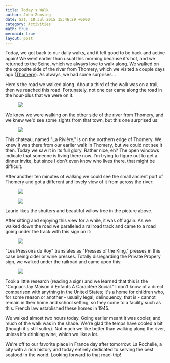 ```yaml
---
title: Today's Walk
author: John Zumsteg
date: Sat, 18 Jul 2015 15:46:29 +0000
category: Activities
math: true
mermaid: true
layout: post
---
```

Today, we got back to our daily walks, and it felt good to be back and active again! We went earlier than usual this morning because it's hot, and we returned to the Seine, which we always love to walk along. We walked on the opposite side of the river from Thomery, which we visited a couple days ago (<a href="http://zumsteg.us/?p=2418">Thomery</a>). As always, we had some surprises...

Here's the road we walked along. About a third of the walk was on a trail, then we reached this road. Fortunately, not one car came along the road in the hour-plus that we were on it.

<figure>
	<img src="{{site.url}}/assets/images/2015/07/DSC09078.jpg"/>
	<figcaption></figcaption>
</figure>


We knew we were walking on the other side of the river from Thomery, and we knew we'd see some sights from that town, but this one surprised us:
<figure>
	<img src="{{site.url}}/assets/images/2015/07/DSC09059.jpg"/>
	<figcaption></figcaption>
</figure>

This chateau, named "La Rivière," is on the northern edge of Thomery. We knew it was there from our earlier walk in Thomery, but we could not see it then. Today we saw it in its full glory. Rather nice, eh? The open windows indicate that someone is living there now. I'm trying to figure out to get a dinner invite, but since I don't even know who lives there, that might be difficult.

After another ten minutes of walking we could see the small ancient port of Thomery and got a different and lovely view of it from across the river:
<figure>
	<img src="{{site.url}}/assets/images/2015/07/DSC09064.jpg"/>
	<figcaption></figcaption>
</figure>



<figure>
	<img src="{{site.url}}/assets/images/2015/07/DSC09072.jpg"/>
	<figcaption></figcaption>
</figure>


Laurie likes the shutters and beautiful willow tree in the picture above.

After sitting and enjoying this view for a while, it was off again. As we walked down the road we paralleled a railroad track and came to a road going under the track with this sign on it:
<figure>
	<img src="{{site.url}}/assets/images/2015/07/DSC09076.jpg"/>
	<figcaption></figcaption>
</figure>


"Les Pressoirs du Roy" translates as "Presses of the King," presses in this case being cider or wine presses. Totally disregarding the Private Propery sign, we walked under the railroad and came upon this:
<figure>
	<img src="{{site.url}}/assets/images/2015/07/DSC09074.jpg"/>
	<figcaption></figcaption>
</figure>


Took a little research (reading a sign) and we learned that this is the "Cognac-Jay Maison d'Enfants À Caractère Social." I don't know of a direct comparison with anything in the United States; it's a home for children who, for some reason or another - usually legal; delinquency, that is - cannot remain in their home and school setting, so they come to a facility such as this. French law established these homes in 1945.

We walked almost two hours today. Going earlier meant it was cooler, and much of the walk was in the shade. We're glad the temps have cooled a bit (though it's still sultry). Not much we like better than walking along the river, unless it's drinking wine, which we like a lot.

We're off to our favorite place in France day after tomorrow: La Rochelle, a city with a rich history and today entirely dedicated to serving the best seafood in the world. Looking forward to that road-trip!
